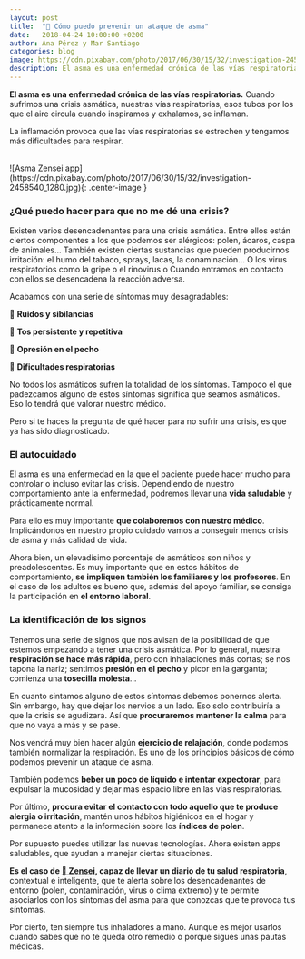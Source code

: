 ```yaml
---
layout: post
title:  "🤢 Cómo puedo prevenir un ataque de asma"
date:   2018-04-24 10:00:00 +0200
author: Ana Pérez y Mar Santiago
categories: blog 
image: https://cdn.pixabay.com/photo/2017/06/30/15/32/investigation-2458540_1280.jpg
description: El asma es una enfermedad crónica de las vías respiratorias. Cuando sufrimos una crisis asmática...
---
```


**El asma es una enfermedad crónica de las vías respiratorias.** Cuando sufrimos una crisis asmática, nuestras vías respiratorias, esos tubos por los que el aire circula cuando inspiramos y exhalamos, se inflaman.

La inflamación provoca que las vías respiratorias se estrechen y tengamos más dificultades para respirar.

<br>
![Asma Zensei app](https://cdn.pixabay.com/photo/2017/06/30/15/32/investigation-2458540_1280.jpg){: .center-image }
<br>

### ¿Qué puedo hacer para que no me dé una crisis?

Existen varios desencadenantes para una crisis asmática. Entre ellos están ciertos componentes a los que podemos ser alérgicos: polen, ácaros, caspa de animales…  También existen ciertas sustancias que pueden producirnos irritación: el humo del tabaco, sprays, lacas, la conaminación… O los virus respiratorios como la gripe o el rinovirus o Cuando entramos en contacto con ellos se desencadena la reacción adversa.

Acabamos con una serie de síntomas muy desagradables:

🤧 **Ruidos y sibilancias**

🤧 **Tos persistente y repetitiva**

🤧 **Opresión en el pecho**

🤧 **Dificultades respiratorias**

No todos los asmáticos sufren la totalidad de los síntomas. Tampoco el que padezcamos alguno de estos síntomas significa que seamos asmáticos. Eso lo tendrá que valorar nuestro médico.

Pero si te haces la pregunta de qué hacer para no sufrir una crisis, es que ya has sido diagnosticado.

### El autocuidado

El asma es una enfermedad en la que el paciente puede hacer mucho para controlar o incluso evitar las crisis. Dependiendo de nuestro comportamiento ante la enfermedad, podremos llevar una **vida saludable** y prácticamente normal.

Para ello es muy importante **que colaboremos con nuestro médico**. Implicándonos en nuestro propio cuidado vamos a conseguir menos crisis de asma y más calidad de vida.

Ahora bien, un elevadísimo porcentaje de asmáticos son niños y preadolescentes. Es muy importante que en estos hábitos de comportamiento, **se impliquen también los familiares y los profesores**. En el caso de los adultos es bueno que, además del apoyo familiar, se consiga la participación en **el entorno laboral**.

### La identificación de los signos

Tenemos una serie de signos que nos avisan de la posibilidad de que estemos empezando a tener una crisis asmática. Por lo general, nuestra **respiración se hace más rápida**, pero con inhalaciones más cortas; se nos tapona la nariz; sentimos **presión en el pecho** y picor en la garganta; comienza una **tosecilla molesta**…

En cuanto sintamos alguno de estos síntomas debemos ponernos alerta. Sin embargo, hay que dejar los nervios a un lado. Eso solo contribuiría a que la crisis se agudizara. Así que **procuraremos mantener la calma** para que no vaya a más y se pase. 

Nos vendrá muy bien hacer algún **ejercicio de relajación**, donde podamos también normalizar la respiración. Es uno de los principios básicos de cómo podemos prevenir un ataque de asma.

También podemos **beber un poco de líquido e intentar expectorar**, para expulsar la mucosidad y dejar más espacio libre en las vías respiratorias.

Por último, **procura evitar el contacto con todo aquello que te produce alergia o irritación**, mantén unos hábitos higiénicos en el hogar y permanece atento a la información sobre los **índices de polen**.

Por supuesto puedes utilizar las nuevas tecnologías. Ahora existen apps saludables, que ayudan a manejar ciertas situaciones. 

**Es el caso de [📱 Zensei](https://zenseiapp.com), capaz de llevar un diario de tu salud respiratoria**, contextual e inteligente, que te alerta sobre los desencadenantes de entorno (polen, contaminación, virus o clima extremo) y te permite asociarlos con los síntomas del asma para que conozcas que te provoca tus síntomas.

Por cierto, ten siempre tus inhaladores a mano. Aunque es mejor usarlos cuando sabes que no te queda otro remedio o porque sigues unas pautas médicas.


